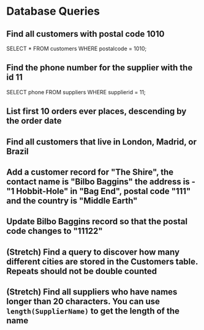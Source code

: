 # Database Queries

## Find all customers with postal code 1010

SELECT *
FROM customers
WHERE postalcode = 1010;

## Find the phone number for the supplier with the id 11

SELECT phone
FROM suppliers
WHERE supplierid = 11;

## List first 10 orders ever places, descending by the order date



## Find all customers that live in London, Madrid, or Brazil

## Add a customer record for "The Shire", the contact name is "Bilbo Baggins" the address is -"1 Hobbit-Hole" in "Bag End", postal code "111" and the country is "Middle Earth"

## Update Bilbo Baggins record so that the postal code changes to "11122"

## (Stretch) Find a query to discover how many different cities are stored in the Customers table. Repeats should not be double counted

## (Stretch) Find all suppliers who have names longer than 20 characters. You can use `length(SupplierName)` to get the length of the name
